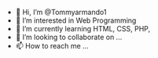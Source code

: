 - 👋 Hi, I’m @Tommyarmando1
- 👀 I’m interested in Web Programming
- 🌱 I’m currently learning HTML, CSS, PHP, 
- 💞️ I’m looking to collaborate on ...
- 📫 How to reach me ...

<!---
Tommyarmando1/Tommyarmando1 is a ✨ special ✨ repository because its `README.md` (this file) appears on your GitHub profile.
You can click the Preview link to take a look at your changes.
--->
